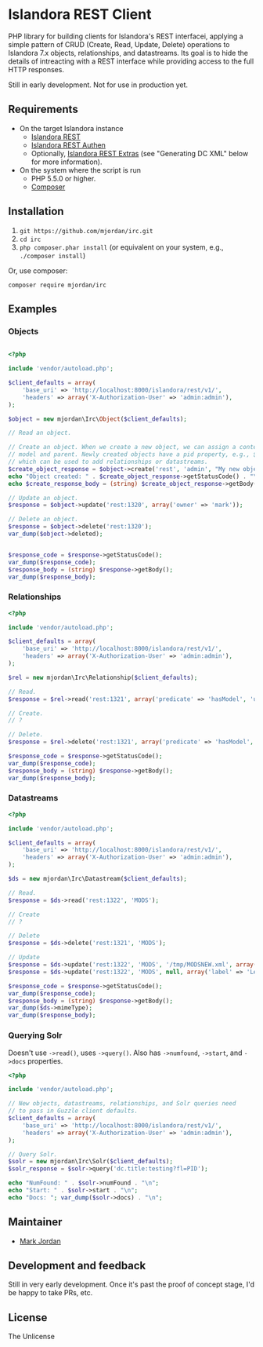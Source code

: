 # Islandora REST Client

PHP library for building clients for Islandora's REST interfacei, applying a simple pattern of CRUD (Create, Read, Update, Delete) operations to Islandora 7.x objects, relationships, and datastreams. Its goal is to hide the details of intreacting with a REST interface while providing access to the full HTTP responses.

Still in early development. Not for use in production yet.

## Requirements

* On the target Islandora instance
  * [Islandora REST](https://github.com/discoverygarden/islandora_rest)
  * [Islandora REST Authen](https://github.com/mjordan/islandora_rest_authen)
  * Optionally, [Islandora REST Extras](https://github.com/mjordan/islandora_rest_extras) (see "Generating DC XML" below for more information).
* On the system where the script is run
  * PHP 5.5.0 or higher.
  * [Composer](https://getcomposer.org)

## Installation

1. `git https://github.com/mjordan/irc.git`
1. `cd irc`
1. `php composer.phar install` (or equivalent on your system, e.g., `./composer install`)

Or, use composer:

```
composer require mjordan/irc
```

## Examples

### Objects

```php

<?php

include 'vendor/autoload.php';

$client_defaults = array(
    'base_uri' => 'http://localhost:8000/islandora/rest/v1/',
    'headers' => array('X-Authorization-User' => 'admin:admin'),
);

$object = new mjordan\Irc\Object($client_defaults);

// Read an object.

// Create an object. When we create a new object, we can assign a content
// model and parent. Newly created objects have a pid property, e.g., $object->pid,
// which can be used to add relationships or datastreams.
$create_object_response = $object->create('rest', 'admin', "My new object", "islandora:sp_basic_image", "restingester:collection");
echo "Object created: " . $create_object_response->getStatusCode() . "\n";
echo $create_response_body = (string) $create_object_response->getBody();

// Update an object.
$response = $object->update('rest:1320', array('owner' => 'mark'));

// Delete an object.
$response = $object->delete('rest:1320');
var_dump($object->deleted);


$response_code = $response->getStatusCode();
var_dump($response_code);
$response_body = (string) $response->getBody();
var_dump($response_body);
```

### Relationships

```php
<?php

include 'vendor/autoload.php';

$client_defaults = array(
    'base_uri' => 'http://localhost:8000/islandora/rest/v1/',
    'headers' => array('X-Authorization-User' => 'admin:admin'),
);

$rel = new mjordan\Irc\Relationship($client_defaults);

// Read.
$response = $rel->read('rest:1321', array('predicate' => 'hasModel', 'uri' => 'info:fedora/fedora-system:def/model#'));

// Create.
// ?

// Delete.
$response = $rel->delete('rest:1321', array('predicate' => 'hasModel', 'uri' => 'info:fedora/fedora-system:def/model#'));

$response_code = $response->getStatusCode();
var_dump($response_code);
$response_body = (string) $response->getBody();
var_dump($response_body);
```

### Datastreams

```php
<?php

include 'vendor/autoload.php';

$client_defaults = array(
    'base_uri' => 'http://localhost:8000/islandora/rest/v1/',
    'headers' => array('X-Authorization-User' => 'admin:admin'),
);

$ds = new mjordan\Irc\Datastream($client_defaults);

// Read.
$response = $ds->read('rest:1322', 'MODS');

// Create
// ?

// Delete
$response = $ds->delete('rest:1321', 'MODS');

// Update
$response = $ds->update('rest:1322', 'MODS', '/tmp/MODSNEW.xml', array());
$response = $ds->update('rest:1322', 'MODS', null, array('label' => 'Let us try that again.'));

$response_code = $response->getStatusCode();
var_dump($response_code);
$response_body = (string) $response->getBody();
var_dump($ds->mimeType);
var_dump($response_body);
```

### Querying Solr

Doesn't use `->read()`, uses `->query()`. Also has `->numfound`, `->start`, and `->docs` properties.

```php
<?php

include 'vendor/autoload.php';

// New objects, datastreams, relationships, and Solr queries need
// to pass in Guzzle client defaults.
$client_defaults = array(
    'base_uri' => 'http://localhost:8000/islandora/rest/v1/',
    'headers' => array('X-Authorization-User' => 'admin:admin'),
);

// Query Solr.
$solr = new mjordan\Irc\Solr($client_defaults);
$solr_response = $solr->query('dc.title:testing?fl=PID');

echo "NumFound: " . $solr->numFound . "\n";
echo "Start: " . $solr->start . "\n";
echo "Docs: "; var_dump($solr->docs) . "\n";
```

## Maintainer

* [Mark Jordan](https://github.com/mjordan)

## Development and feedback

Still in very early development. Once it's past the proof of concept stage, I'd be happy to take PRs, etc.

## License

The Unlicense

